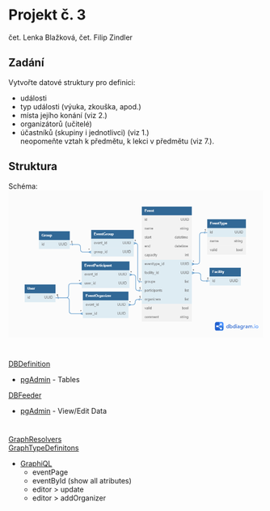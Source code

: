 # Projekt č. 3
čet. Lenka Blažková, čet. Filip Zindler 
## Zadání
Vytvořte datové struktury pro definici:
- události
- typ události (výuka, zkouška, apod.)
- místa jejího konání (viz 2.)
- organizátorů (učitelé)
- účastníků (skupiny i jednotlivci) (viz 1.)<br/>
neopomeňte vztah k předmětu, k lekci v předmětu (viz 7.).
## Struktura
Schéma: <br>
![schema_final](schema.png)
<br>

#
[DBDefinition](gql_events/gql_events/DBDefinitions.py)
- [pgAdmin](http://localhost:31122/browser/) - Tables

[DBFeeder](gql_events/gql_events/DBFeeder.py)
- [pgAdmin](http://localhost:31122/browser/) - View/Edit Data

#
[GraphResolvers](gql_events/gql_events/GraphResolvers.py) <br>
[GraphTypeDefinitons](gql_events/gql_events/GraphTypeDefinitions.py)
- [GraphiQL](http://localhost:31128/gql/)
    - eventPage   
    - eventById (show all atributes)
    - editor > update
    - editor > addOrganizer



